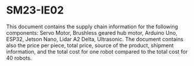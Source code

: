 # SM23-IE02

This document contains the supply chain information for the following components:
Servo Motor, Brushless geared hub motor, Arduino Uno, ESP32, Jetson Nano, Lidar A2 Delta, Ultrasonic.
The document contains also the price per piece, total price, source of the product, shipment information, and the total cost for one robot compared to the total cost for 40 robots.

